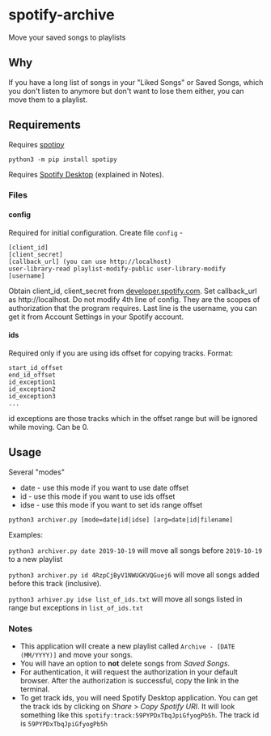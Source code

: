 # spotify-archive
Move your saved songs to playlists
## Why
If you have a long list of songs in your "Liked Songs" or Saved Songs, which you don't listen to anymore but don't want to lose them either, you can move them to a playlist.

## Requirements
Requires [spotipy](https://spotipy.readthedocs.io/en/2.9.0/)

`python3 -m pip install spotipy`

Requires [Spotify Desktop](https://www.spotify.com/us/download) (explained in Notes).


### Files
#### config
Required for initial configuration. Create file `config` -
```
[client_id]
[client_secret]
[callback_url] (you can use http://localhost)
user-library-read playlist-modify-public user-library-modify
[username]
```
Obtain client_id, client_secret from [developer.spotify.com](developer.spotify.com). Set callback_url as http://localhost.
Do not modify 4th line of config. They are the scopes of authorization that the program requires. Last line is the username, you can get it from Account Settings in your Spotify account.
#### ids
Required only if you are using ids offset for copying tracks.
Format:
```
start_id_offset
end_id_offset
id_exception1
id_exception2
id_exception3
...
```
id exceptions are those tracks which in the offset range but will be ignored while moving. Can be 0.

## Usage
Several "modes"
- date - use this mode if you want to use date offset
- id - use this mode if you want to use ids offset
- idse - use this mode if you want to set ids range offset


`python3 archiver.py [mode=date|id|idse] [arg=date|id|filename]`

Examples:

`python3 archiver.py date 2019-10-19` will move all songs before `2019-10-19` to a new playlist

`python3 archiver.py id 4RzpCjByV1NWUGKVQGuej6` will move all songs added before this track (inclusive).

`python3 arhiver.py idse list_of_ids.txt` will move all songs listed in range but exceptions in `list_of_ids.txt`

### Notes
- This application will create a new playlist called `Archive - [DATE (MM/YYYY)]` and move your songs.
- You will have an option to **not** delete songs from *Saved Songs*.
- For authentication, it will request the authorization in your default browser. After the authorization is successful, copy the link in the terminal.
- To get track ids, you will need Spotify Desktop application. You can get the track ids by clicking on *Share* > *Copy Spotify URI*. It will look something like this `spotify:track:59PYPDxTbqJpiGfyogPb5h`. The track id is `59PYPDxTbqJpiGfyogPb5h`
